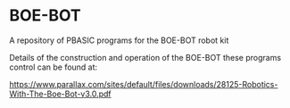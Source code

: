 # BOE-BOT
A repository of PBASIC programs for the BOE-BOT robot kit

Details of the construction and operation of the BOE-BOT these programs control can be found at: 

https://www.parallax.com/sites/default/files/downloads/28125-Robotics-With-The-Boe-Bot-v3.0.pdf

